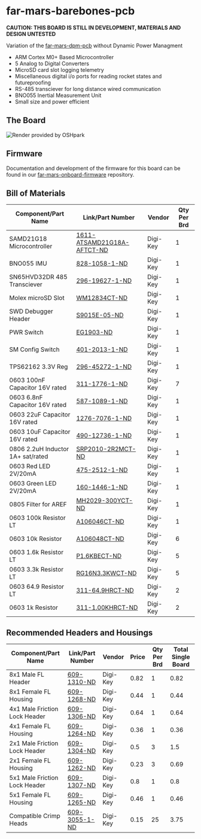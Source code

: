 # far-mars-barebones-pcb

**CAUTION: THIS BOARD IS STILL IN DEVELOPMENT, MATERIALS AND DESIGN UNTESTED**


Variation of the [far-mars-dpm-pcb](https://github.com/SDSURocketProject/far-mars-dpm-pcb) without Dynamic Power Managment
* ARM Cortex M0+ Based Microcontroller
* 5 Analog to Digital Converters
* MicroSD card slot logging telemetry
* Miscellaneous digital i/o ports for reading rocket states and futureproofing
* RS-485 transciever for long distance wired communication
* BNO055 Inertial Measurement Unit
* Small size and power efficient 


## The Board

![](https://github.com/SDSURocketProject/far-mars-barebones-pcb/blob/master/renders/info.png  "Render provided by OSHpark")

## Firmware

Documentation and development of the firmware for this board can be found in our [far-mars-onboard-firmware](https://github.com/SDSURocketProject/far-mars-onboard-firmware) repository.

## Bill of Materials
| Component/Part Name               	| Link/Part Number                                                                                                                                 	| Vendor   	| Qty Per Brd 	|
|-----------------------------------	|--------------------------------------------------------------------------------------------------------------------------------------------------	|----------	|-------------	|
| SAMD21G18 Microcontroller         	| [1611-ATSAMD21G18A-AFTCT-ND](https://www.digikey.com/product-detail/en/microchip-technology/ATSAMD21G18A-AFT/1611-ATSAMD21G18A-AFTCT-ND/6832839) 	| Digi-Key 	| 1           	|
| BNO055 IMU                        	| [828-1058-1-ND](https://www.digikey.com/product-detail/en/bosch-sensortec/BNO055/828-1058-1-ND/6136309)                                          	| Digi-Key 	| 1           	|
| SN65HVD32DR 485 Transciever       	| [296-19627-1-ND](https://www.digikey.com/product-detail/en/texas-instruments/SN65HVD32DR/296-19627-1-ND/1016501)                                 	| Digi-Key 	| 1           	|
| Molex microSD Slot                	| [WM12834CT-ND](https://www.digikey.com/product-detail/en/molex-llc/5031821852/WM12834CT-ND/5823232)                                              	| Digi-Key 	| 1           	|
| SWD Debugger Header               	| [S9015E-05-ND](https://www.digikey.com/product-detail/en/sullins-connector-solutions/GRPB052VWVN-RC/S9015E-05-ND/1786455)                        	| Digi-Key 	| 1           	|
| PWR Switch                        	| [EG1903-ND](https://www.digikey.com/product-detail/en/e-switch/EG1218/EG1903-ND/101726)                                                          	| Digi-Key 	| 1           	|
| SM Config Switch                  	| [401-2013-1-ND](https://www.digikey.com/product-detail/en/c-k/AYZ0202AGRLC/401-2013-1-ND/1640122)                                                	| Digi-Key 	| 1           	|
| TPS62162 3.3V Reg                 	| [296-45272-1-ND](https://www.digikey.com/product-detail/en/texas-instruments/TPS62162QDSGRQ1/296-45272-1-ND/6597316)                             	| Digi-Key 	| 1           	|
| 0603 100nF Capacitor 16V rated    	| [311-1776-1-ND](https://www.digikey.com/product-detail/en/yageo/CC0603JRX7R7BB104/311-1776-1-ND/5195678)                                         	| Digi-Key 	| 7           	|
| 0603 6.8nF Capacitor 16V rated    	| [587-1089-1-ND](https://www.digikey.com/product-detail/en/taiyo-yuden/EMK107SD682JA-T/587-1089-1-ND/930866)                                      	| Digi-Key 	| 1           	|
| 0603 22uF Capacitor 16V rated     	| [1276-7076-1-ND](https://www.digikey.com/product-detail/en/samsung-electro-mechanics/CL10A226MO7JZNC/1276-7076-1-ND/7320718)                     	| Digi-Key 	| 1           	|
| 0603 10uF Capacitor 16V  rated    	| [490-12736-1-ND](https://www.digikey.com/product-detail/en/murata-electronics-north-america/GRM188R61C106KAALJ/490-12736-1-ND/5797705)           	| Digi-Key 	| 1           	|
| 0806 2.2uH Inductor 1A+ sat/rated 	| [SRP2010-2R2MCT-ND](https://www.digikey.com/product-detail/en/bourns-inc/SRP2010-2R2M/SRP2010-2R2MCT-ND/4876863)                                 	| Digi-Key 	| 1           	|
| 0603 Red LED 2V/20mA              	| [475-2512-1-ND](https://www.digikey.com/product-detail/en/osram-opto-semiconductors-inc/LS-Q976-NR-1/475-2512-1-ND/1802639)                      	| Digi-Key 	| 1           	|
| 0603 Green LED 2V/20mA            	| [160-1446-1-ND](https://www.digikey.com/product-detail/en/lite-on-inc/LTST-C191KGKT/160-1446-1-ND/386834)                                        	| Digi-Key 	| 1           	|
| 0805 Filter for AREF              	| [MH2029-300YCT-ND](https://www.digikey.com/product-detail/en/bourns-inc/MH2029-300Y/MH2029-300YCT-ND/3741761)                                    	| Digi-Key 	| 1           	|
| 0603 100k Resistor LT             	| [A106046CT-ND](https://www.digikey.com/product-detail/en/te-connectivity-passive-product/CRG0603F100K/A106046CT-ND/3477684)                      	| Digi-Key 	| 1           	|
| 0603 10k Resistor                 	| [A106048CT-ND](https://www.digikey.com/product-detail/en/te-connectivity-passive-product/CRG0603F10K/A106048CT-ND/3477687)                       	| Digi-Key 	| 6           	|
| 0603 1.6k Resistor LT             	| [P1.6KBECT-ND](https://www.digikey.com/product-detail/en/panasonic-electronic-components/ERA-3ARW162V/P1.6KBECT-ND/3073304)                      	| Digi-Key 	| 5           	|
| 0603 3.3k Resistor LT             	| [RG16N3.3KWCT-ND](https://www.digikey.com/product-detail/en/susumu/RG1608N-332-W-T1/RG16N3.3KWCT-ND/600797)                                      	| Digi-Key 	| 5           	|
| 0603 64.9 Resistor LT             	| [311-64.9HRCT-ND](https://www.digikey.com/product-detail/en/yageo/RC0603FR-0764R9L/311-64.9HRCT-ND/730290)                                       	| Digi-Key 	| 2           	|
| 0603 1k Resistor                  	| [311-1.00KHRCT-ND](https://www.digikey.com/product-detail/en/yageo/RC0603FR-071KL/311-1.00KHRCT-ND/729790)                                       	| Digi-Key 	| 2           	|

## Recommended Headers and Housings 

| Component/Part Name           	| Link/Part Number                                                                                          	| Vendor   	| Price 	| Qty Per Brd 	| Total Single Board 	|
|-------------------------------	|-----------------------------------------------------------------------------------------------------------	|----------	|-------	|-------------	|--------------------	|
| 8x1 Male FL Header            	| [609-1310-ND](https://www.digikey.com/product-detail/en/amphenol-fci/76384-308LF/609-1310-ND/1001624)     	| Digi-Key 	| 0.82  	| 1           	| 0.82               	|
| 8x1 Female FL Housing         	| [609-1268-ND](https://www.digikey.com/product-detail/en/amphenol-fci/65240-008LF/609-1268-ND/1001582)     	| Digi-Key 	| 0.44  	| 1           	| 0.44               	|
| 4x1 Male Friction Lock Header 	| [609-1306-ND](https://www.digikey.com/product-detail/en/amphenol-fci/76384-304LF/609-1306-ND/1001620)     	| Digi-Key 	| 0.64  	| 1           	| 0.64               	|
| 4x1 Female FL Housing         	| [609-1264-ND](https://www.digikey.com/product-detail/en/amphenol-fci/65240-004LF/609-1264-ND/1001578)     	| Digi-Key 	| 0.36  	| 1           	| 0.36               	|
| 2x1 Male Friction Lock Header 	| [609-1304-ND](https://www.digikey.com/product-detail/en/amphenol-fci/76384-302LF/609-1304-ND/1001618)     	| Digi-Key 	| 0.5   	| 3           	| 1.5                	|
| 2x1 Female FL Housing         	| [609-1262-ND](https://www.digikey.com/product-detail/en/amphenol-fci/65240-002LF/609-1262-ND/1001576)     	| Digi-Key 	| 0.23  	| 3           	| 0.69               	|
| 5x1 Male Friction Lock Header 	| [609-1307-ND](https://www.digikey.com/product-detail/en/amphenol-fci/76384-305LF/609-1307-ND/1001621)     	| Digi-Key 	| 0.8   	| 1           	| 0.8                	|
| 5x1 Female FL Housing         	| [609-1265-ND](https://www.digikey.com/product-detail/en/amphenol-fci/65240-005LF/609-1265-ND/1001579)     	| Digi-Key 	| 0.46  	| 1           	| 0.46               	|
| Compatible Crimp Heads        	| [609-3055-1-ND](https://www.digikey.com/product-detail/en/amphenol-fci/76347-301LF/609-3055-1-ND/1642308) 	| Digi-Key 	| 0.15  	| 25          	| 3.75               	|
